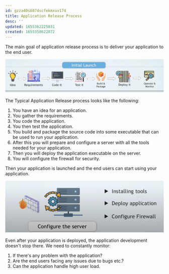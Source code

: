 ```yaml
---
id: gzza40s6074scfekmxuv174
title: Application Release Process
desc: ''
updated: 1655362225831
created: 1655358622872
---
```


The main goal of application release process is to deliver your application to the end user.

![Application Release Process](/assets/images/2022-06-16-12-18-07.png)

The Typical Application Release process looks like the following:

1. You have an idea for an application.
2. You gather the requirements.
3. You code the application.
4. You then test the application.
5. You build and package the source code into some executable that can be used to run your application.
6. After this you will prepare and configure a server with all the tools needed for your application.
7. Then you will deploy the application executable on the server.
8. You will configure the firewall for security.

Then your application is launched and the end users can start using your application.

![Deployment](/assets/images/2022-06-16-11-35-32.png)

Even after your application is deployed, the application development doesn't stop there. We need to constantly monitor:

1. If there's any problem with the application?
2. Are the end users facing any issues due to bugs etc.?
3. Can the application handle high user load.
